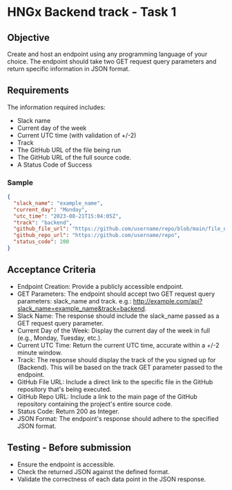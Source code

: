 # HNGx Backend track - Task 1

## Objective

Create and host an endpoint using any programming language of your choice.
The endpoint should take two GET request query parameters and return specific information in JSON format.

## Requirements
The information required includes:
- Slack name
- Current day of the week
- Current UTC time (with validation of +/-2)
- Track
- The GitHub URL of the file being run
- The GitHub URL of the full source code.
- A Status Code of Success
### Sample
```json
{
  "slack_name": "example_name",
  "current_day": "Monday",
  "utc_time": "2023-08-21T15:04:05Z",
  "track": "backend",
  "github_file_url": "https://github.com/username/repo/blob/main/file_name.ext",
  "github_repo_url": "https://github.com/username/repo",
  "status_code": 200
}
```
## Acceptance Criteria
- Endpoint Creation: Provide a publicly accessible endpoint.
- GET Parameters: The endpoint should accept two GET request query parameters: slack_name and track. e.g.: http://example.com/api?slack_name=example_name&track=backend.
- Slack Name: The response should include the slack_name passed as a GET request query parameter.
- Current Day of the Week: Display the current day of the week in full (e.g., Monday, Tuesday, etc.).
- Current UTC Time: Return the current UTC time, accurate within a +/-2 minute window.
- Track: The response should display the track of the you signed up for (Backend). This will be based on the track GET parameter passed to the endpoint.
- GitHub File URL: Include a direct link to the specific file in the GitHub repository that's being executed.
- GitHub Repo URL: Include a link to the main page of the GitHub repository containing the project's entire source code.
- Status Code: Return 200 as Integer.
- JSON Format: The endpoint's response should adhere to the specified JSON format.

## Testing - Before submission
- Ensure the endpoint is accessible.
- Check the returned JSON against the defined format.
- Validate the correctness of each data point in the JSON response.
